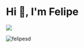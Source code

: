 <h1 align="">Hi 👋, I'm Felipe</h1>

<a href="https://www.linkedin.com/in/felipe-da-silva-damasceno/">
<img src="https://img.shields.io/badge/LinkedIn-0077B5?style=for-the-badge&logo=linkedin&logoColor=white" /> 
</a><br>


<img align="left" 
     src="https://github-readme-stats.vercel.app/api/top-langs?username=felipesd&show_icons=true&locale=en&layout=compact&bg_color=0d1117&text_color=ffffff&title_color=ffffff" 
     alt="felipesd" />
